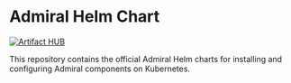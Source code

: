 # Admiral Helm Chart
[![Artifact HUB](https://img.shields.io/endpoint?url=https://artifacthub.io/badge/repository/admiral)](https://artifacthub.io/packages/search?page=1&org=admiral)

This repository contains the official Admiral Helm charts for installing and configuring Admiral components on Kubernetes.
